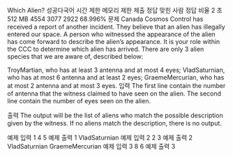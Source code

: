 Which Alien? 성공다국어
시간 제한	메모리 제한	제출	정답	맞힌 사람	정답 비율
2 초	512 MB	4554	3077	2922	68.996%
문제
Canada Cosmos Control has received a report of another incident. They believe that an alien has illegally entered our space. A person who witnessed the appearance of the alien has come forward to describe the alien’s appearance. It is your role within the CCC to determine which alien has arrived. There are only 3 alien species that we are aware of, described below:

TroyMartian, who has at least 3 antenna and at most 4 eyes;
VladSaturnian, who has at most 6 antenna and at least 2 eyes;
GraemeMercurian, who has at most 2 antenna and at most 3 eyes.
입력
The first line contain the number of antenna that the witness claimed to have seen on the alien. The second line contain the number of eyes seen on the alien.

출력
The output will be the list of aliens who match the possible description given by the witness. If no aliens match the description, there is no output.

예제 입력 1 
4
5
예제 출력 1 
VladSaturnian
예제 입력 2 
2
3
예제 출력 2 
VladSaturnian
GraemeMercurian
예제 입력 3 
8
6
예제 출력 3 
